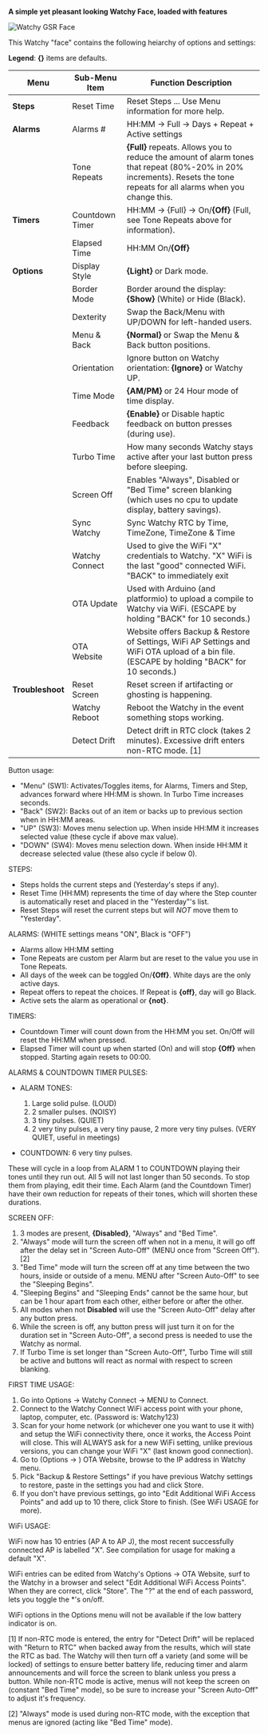 **A simple yet pleasant looking Watchy Face, loaded with features**


![Watchy GSR Face](https://github.com/GuruSR/Watchy_GSR/blob/main/Watchy_GSR.jpg)

This Watchy "face" contains the following heiarchy of options and settings:

**Legend**:  **{}** items are defaults.

|Menu | Sub-Menu Item | Function Description |
|---- | ------------- | -------------------- |
|**Steps** | Reset Time        | Reset Steps ... Use Menu information for more help. |
|**Alarms** | Alarms #         |  HH:MM -> Full -> Days + Repeat + Active settings |
|           | Tone Repeats     |  **{Full}** repeats.  Allows you to reduce the amount of alarm tones that repeat (80%-20% in 20% increments).  Resets the tone repeats for all alarms when you change this. |
|**Timers** | Countdown Timer  | HH:MM -> {Full} -> On/**{Off}**  (Full, see Tone Repeats above for information). |
|           | Elapsed Time     | HH:MM On/**{Off}** |
|**Options** | Display Style   | **{Light}** or Dark mode. |
|            | Border Mode     | Border around the display:  **{Show}** (White) or Hide (Black). |
|            | Dexterity       | Swap the Back/Menu with UP/DOWN for left-handed users. |
|            | Menu & Back     | **{Normal}** or Swap the Menu & Back button positions. |
|            | Orientation     | Ignore button on Watchy orientation:  **{Ignore}** or Watchy UP. |
|            | Time Mode       | **{AM/PM}** or 24 Hour mode of time display. |
|            | Feedback        | **{Enable}** or Disable haptic feedback on button presses (during use). |
|            | Turbo Time      | How many seconds Watchy stays active after your last button press before sleeping. |
|            | Screen Off      | Enables "Always", Disabled or "Bed Time" screen blanking (which uses no cpu to update display, battery savings). |
|            | Sync Watchy     | Sync Watchy RTC by Time, TimeZone, TimeZone & Time |
|            | Watchy Connect  | Used to give the WiFi "X" credentials to Watchy.  "X" WiFi is the last "good" connected WiFi. "BACK" to immediately exit |
|            | OTA Update      | Used with Arduino (and platformio) to upload a compile to Watchy via WiFi.  (ESCAPE by holding "BACK" for 10 seconds.) |
|            | OTA Website     | Website offers Backup & Restore of Settings, WiFi AP Settings and WiFi OTA upload of a bin file.  (ESCAPE by holding "BACK" for 10 seconds.) |
|**Troubleshoot** | Reset Screen    | Reset screen if artifacting or ghosting is happening. |
|                 | Watchy Reboot   | Reboot the Watchy in the event something stops working. |
|                 | Detect Drift    | Detect drift in RTC clock (takes 2 minutes). Excessive drift enters non-RTC mode. [1] |
            
Button usage:

- "Menu" (SW1):  Activates/Toggles items, for Alarms, Timers and Step, advances forward where HH:MM is shown.  In Turbo Time increases seconds.
- "Back" (SW2):  Backs out of an item or backs up to previous section when in HH:MM areas.
-  "UP"  (SW3):  Moves menu selection up.  When inside HH:MM it increases selected value (these cycle if above max value).
- "DOWN" (SW4):  Moves menu selection down.  When inside HH:MM it decrease selected value (these also cycle if below 0).

STEPS:

- Steps holds the current steps and (Yesterday's steps if any).
- Reset Time (HH:MM) represents the time of day where the Step counter is automatically reset and placed in the "Yesterday"'s list.
- Reset Steps will reset the current steps but will *NOT* move them to "Yesterday".

ALARMS:  (WHITE settings means "ON", Black is "OFF")

- Alarms allow HH:MM setting
- Tone Repeats are custom per Alarm but are reset to the value you use in Tone Repeats.
- All days of the week can be toggled On/**{Off}**.  White days are the only active days.
- Repeat offers to repeat the choices.  If Repeat is **{off}**, day will go Black.
- Active sets the alarm as operational or **{not}**.

TIMERS:

- Countdown Timer will count down from the HH:MM you set.  On/Off will reset the HH:MM when pressed.
- Elapsed Timer will count up when started (On) and will stop **{Off}** when stopped.  Starting again resets to 00:00.

ALARMS & COUNTDOWN TIMER PULSES:

- ALARM TONES:
  1.  Large solid pulse.  (LOUD)
  2.  2 smaller pulses.   (NOISY)
  3.  3 tiny pulses.  (QUIET)
  4.  2 very tiny pulses, a very tiny pause, 2 more very tiny pulses.  (VERY QUIET, useful in meetings)

- COUNTDOWN:  6 very tiny pulses.

These will cycle in a loop from ALARM 1 to COUNTDOWN playing their tones until they run out.  All 5 will not last longer than 50 seconds.  To stop them from playing, edit their time.  Each Alarm (and the Countdown Timer) have their own reduction for repeats of their tones, which will shorten these durations.

SCREEN OFF:

1.  3 modes are present, **{Disabled}**, "Always" and "Bed Time".
2.  "Always" mode will turn the screen off when not in a menu, it will go off after the delay set in "Screen Auto-Off" (MENU once from "Screen Off"). [2]
3.  "Bed Time" mode will turn the screen off at any time between the two hours, inside or outside of a menu.  MENU after "Screen Auto-Off" to see the "Sleeping Begins".
4.  "Sleeping Begins" and "Sleeping Ends" cannot be the same hour, but can be 1 hour apart from each other, either before or after the other.
5.  All modes when not **Disabled** will use the "Screen Auto-Off" delay after any button press.
6.  While the screen is off, any button press will just turn it on for the duration set in "Screen Auto-Off", a second press is needed to use the Watchy as normal.
7.  If Turbo Time is set longer than "Screen Auto-Off", Turbo Time will still be active and buttons will react as normal with respect to screen blanking.

FIRST TIME USAGE:

1.  Go into Options -> Watchy Connect -> MENU to Connect.
2.  Connect to the Watchy Connect WiFi access point with your phone, laptop, computer, etc.  (Password is:  Watchy123)
3.  Scan for your home network (or whichever one you want to use it with) and setup the WiFi connectivity there, once it works, the Access Point will close.  This will ALWAYS ask for a new WiFi setting, unlike previous versions, you can change your WiFi "X" (last known good connection).
4.  Go to (Options -> ) OTA Website, browse to the IP address in Watchy menu.
5.  Pick "Backup & Restore Settings" if you have previous Watchy settings to restore, paste in the settings you had and click Store.
6.  If you don't have previous settings, go into "Edit Additional WiFi Access Points" and add up to 10 there, click Store to finish.  (See WiFi USAGE for more).

WiFi USAGE:

WiFi now has 10 entries (AP A to AP J), the most recent successfully connected AP is labelled "X".  See compilation for usage for making a default "X".

WiFi entries can be edited from Watchy's Options -> OTA Website, surf to the Watchy in a browser and select "Edit Additional WiFi Access Points".  When they are correct, click "Store".  The "?" at the end of each password, lets you toggle the *'s on/off.

WiFi options in the Options menu will not be available if the low battery indicator is on.

[1]  If non-RTC mode is entered, the entry for "Detect Drift" will be replaced with "Return to RTC" when backed away from the results, which will state the RTC as bad.  The Watchy will then turn off a variety (and some will be locked) of settings to ensure better battery life, reducing timer and alarm announcements and will force the screen to blank unless you press a button.  While non-RTC mode is active, menus will not keep the screen on (constant "Bed Time" mode), so be sure to increase your "Screen Auto-Off" to adjust it's frequency.

[2]  "Always" mode is used during non-RTC mode, with the exception that menus are ignored (acting like "Bed Time" mode).
